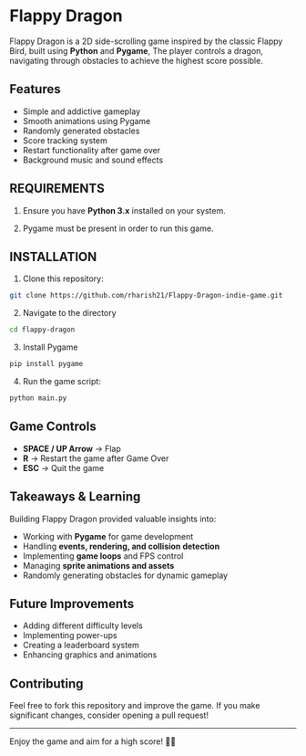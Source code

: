 # Flappy Dragon

Flappy Dragon is a 2D side-scrolling game inspired by the classic Flappy Bird, built using **Python** and **Pygame**, The player controls a dragon, navigating through obstacles to achieve the highest score possible.

## Features

- Simple and addictive gameplay
- Smooth animations using Pygame
- Randomly generated obstacles
- Score tracking system
- Restart functionality after game over
- Background music and sound effects

## REQUIREMENTS

1. Ensure you have **Python 3.x** installed on your system.

2. Pygame must be present in order to run this game.

## INSTALLATION

1. Clone this repository:

```bash
git clone https://github.com/rharish21/Flappy-Dragon-indie-game.git
```

2. Navigate to the directory
```bash
cd flappy-dragon
```

3. Install Pygame

```bash
pip install pygame
```

4. Run the game script:

```bash
python main.py
```

## Game Controls

- **SPACE / UP Arrow** → Flap
- **R** → Restart the game after Game Over
- **ESC** → Quit the game

## Takeaways & Learning

Building Flappy Dragon provided valuable insights into:

- Working with **Pygame** for game development
- Handling **events, rendering, and collision detection**
- Implementing **game loops** and FPS control
- Managing **sprite animations and assets**
- Randomly generating obstacles for dynamic gameplay

## Future Improvements

- Adding different difficulty levels
- Implementing power-ups
- Creating a leaderboard system
- Enhancing graphics and animations

## Contributing

Feel free to fork this repository and improve the game. If you make significant changes, consider opening a pull request!

---

Enjoy the game and aim for a high score! 🐉🔥
